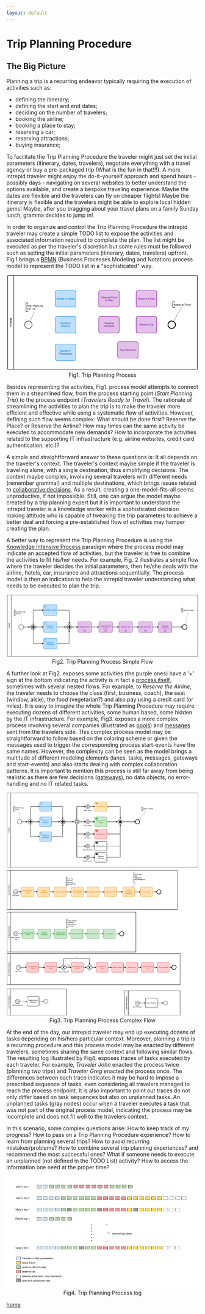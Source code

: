 ```yaml
---
layout: default
---
```


# Trip Planning Procedure


## The Big Picture

Planning a trip is a recurring endeavor typically requiring the execution of activities such as:

 - defining the itinerary;
 - defining the start and end dates;
 - deciding on the number of travelers;
 - booking the airline;
 - booking a place to stay;
 - reserving a car;
 - reserving attractions;
 - buying insurance;

To  facilitate the Trip Planning Procedure the traveler might just set the initial parameters (itinerary, dates, travelers), negotiate everything with a travel agency or buy a pre-packaged trip (What is the fun in that!!!).  A more intrepid traveler might enjoy the do-it-yourself approach and spend hours - possibly days - navigating on several websites to better understand the options available, and create a bespoke traveling experience. Maybe the dates are flexible and the travelers can fly on cheaper flights! Maybe the itinerary is flexible and the travelers might be able to explore local hidden gems! Maybe, after you bragging about your travel plans on a family Sunday lunch, gramma decides to jump in!

In order to organize and control the Trip Planning Procedure the intrepid traveler may create a simple TODO list to expose the activities and associated information required to complete the plan.  The list might be executed as per the traveler's discretion but some rules must be followed such as setting the initial parameters (itinerary, dates, travelers) upfront. Fig.1 brings a [BPMN](http://www.bpmn.org/) (Business Processes Modeling and Notation) process model to represent the TODO list in a "sophisticated" way.


<center>
 <img src="tp_bigpicture.png" alt="Trip Planning Process" >
 Fig1. Trip Planning Process
</center>

Besides representing the activities, Fig1. process model attempts to connect them in a streamlined flow, from the process starting point (_Start Planning Trip_) to the process endpoint (_Travelers Ready to Travel_). The rationale of streamlining the activities to plan the trip is to make the traveler more efficient and effective while using a systematic flow of activities. However, defining such flow seems complex: What should be done first? Reserve the Place? or Reserve the Airline? How may times can the same activity be executed to accommodate new demands? How to incorporate the activities related to the supporting IT infrastructure (e.g. airline websites, credit card authentication, etc.)?

A simple and straightforward answer to these questions is: It all depends on the traveler's context. The traveler's context maybe simple if the traveler is traveling alone, with a single destination, thus simplifying decisions. The context maybe complex, involving several travelers with different needs (remember gramma!) and multiple destinations, which brings issues related to [collaborative decisions](https://pdfs.semanticscholar.org/e513/012a806d70c66b80dfd3dd5d14a2b4efafaa.pdf). As a result, creating a one-model-fits-all seems unproductive, if not impossible. Still, one can argue the model maybe created by a trip planning expert but it is important to understand the intrepid traveler is a knowledge worker with a sophisticated decision making attitude who is capable of tweaking the trip parameters to achieve a better deal and forcing a pre-established flow of activities may hamper creating the plan.


A better way to represent the Trip Planning Procedure is using the [Knowledge Intensive Process](https://doi.org/10.1007/s13740-014-0038-4) paradigm where the process model may indicate an accepted flow of activities, but the traveler is free to combine the activities to fit his/her needs. For example, Fig. 2 illustrates a simple flow where the traveler decides the initial parameters, then he/she deals with the airline, hotels, car, insurance and attractions sequentially. The process model is then an indication to help the intrepid traveler understanding what needs to be executed to plan the trip.


<center>
 <img src="tp_simpleflow.png" alt="Trip Planning Process" >
 Fig2. Trip Planning Process Simple Flow
</center>


A further look at Fig2. exposes some activities (the purple ones) have a '+' sign at the bottom indicating the activity is in fact a [process itself](https://camunda.com/bpmn/reference/#activities-subprocess), sometimes with several nested flows. For example, to _Reserve the Airline_, the traveler needs to choose the class (first, business, coach), the seat (window, aisle), the food (vegetarian?) and also pay using a credit card (or miles). It is easy to imagine the whole Trip Planning Procedure may require executing dozens of different activities, some human based, some hidden by the IT infrastructure. For example, Fig3. exposes a more complex process involving several companies (illustrated as [pools](https://camunda.com/bpmn/reference/#participants-pool)) and [messages](https://camunda.com/bpmn/reference/#events-message) sent from the travelers side. This complex process model may be straightforward to follow based on the coloring scheme or given the  messages used to trigger the corresponding process start-events have the same names. However, the  complexity can be seen as the model brings a multitude of different modeling elements (lanes, tasks, messages, gateways and start-events) and also starts dealing with complex collaboration patterns. It is important to mention this process is still far away from being realistic as there are few decisions ([gateways](https://camunda.com/bpmn/reference/#gateways-data-based-exclusive-gateways)), no data objects, no error-handling and no IT related tasks.   

<center>
 <img src="tp_complexflow.png" alt="Trip Planning Process" >
 Fig3. Trip Planning Process Complex Flow
</center>

At the end of the day, our intrepid traveler may end up executing dozens of tasks depending on his/hers particular context. Moreover, planning a trip is a recurring procedure and this process model may be enacted by different travelers, sometimes sharing the same context and following similar flows. The resulting log illustrated by Fig4. exposes traces of tasks executed by each traveler. For example, _Traveler John_ enacted the process twice (planning two trips) and _Traveler Greg_ enacted the process once. The differences between each trace indicates it may be hard to impose a prescribed sequence of tasks, even considering all travelers managed to reach the process endpoint. It is also important to point out traces do not only differ based on task sequences but also on unplanned tasks. An unplanned tasks (gray nodes) occur when a traveler executes a task that was not part of the original process model, indicating the process may be incomplete and does not fit well to the travelers context.

In this scenario, some complex questions arise: How to keep track of my progress?  How to pass on a Trip Planning Procedure experience? How to learn from planning several trips? How to avoid recurring mistakes/problems? How to combine several trip planning experiences? and recommend the most successful ones? What if someone needs to execute an unplanned (not defined in the TODO List) activity? How to access the information one need at the proper time?

<center>
 <img src="trip_log.png" alt="Trip Planning Process" >
 Fig4. Trip Planning Process log
</center>


[home](../index.html)
